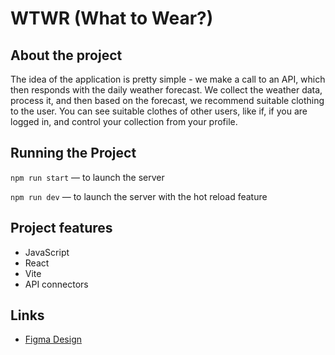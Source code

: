 # WTWR (What to Wear?)

## About the project

The idea of the application is pretty simple - we make a call to an API, which then responds with the daily weather forecast. We collect the weather data, process it, and then based on the forecast, we recommend suitable clothing to the user. You can see suitable clothes of other users, like if, if you are logged in, and control your collection from your profile.

## Running the Project

`npm run start` — to launch the server

`npm run dev` — to launch the server with the hot reload feature

## Project features

- JavaScript
- React
- Vite
- API connectors

## Links

- [Figma Design](https://www.figma.com/file/DTojSwldenF9UPKQZd6RRb/Sprint-10%3A-WTWR)
